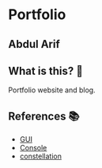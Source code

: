 # Portfolio 

## Abdul Arif

## What is this? 🤔
Portfolio website and blog.

## References :books:
- [GUI](https://github.com/Dorota1997/react-frontend-dev-portfolio)
- [Console](https://github.com/shloksomani/react-terminal-portfolio)
- [constellation](https://github.com/devmahmud/material-ui-portfolio)